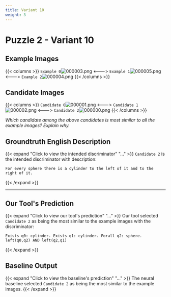```yaml
---
title: Variant 10
weight: 3
---
```


# Puzzle 2 - Variant 10

## Example Images
{{< columns >}}
`Example 0`![000003.png](/clevr-variants/agreement/fovariant-10/render/images/CLEVR_val_000003.png)
<--->
`Example 1`![000005.png](/clevr-variants/agreement/fovariant-10/render/images/CLEVR_val_000005.png)
<--->
`Example 2`![000004.png](/clevr-variants/agreement/fovariant-10/render/images/CLEVR_val_000004.png)
{{< /columns >}}

## Candidate Images
{{< columns >}}
`Candidate 0`![000001.png](/clevr-variants/agreement/fovariant-10/render/images/CLEVR_val_000001.png)
<--->
`Candidate 1`![000002.png](/clevr-variants/agreement/fovariant-10/render/images/CLEVR_val_000002.png)
<--->
`Candidate 2`![000000.png](/clevr-variants/agreement/fovariant-10/render/images/CLEVR_val_000000.png)
{{< /columns >}}

*Which candidate among the above candidates is most similar to all the example images? Explain why.*

## Groundtruth English Description

{{< expand "Click to view the intended discriminator" "..." >}}
`Candidate 2` is the intended discriminator with description:
```plaintext 
For every sphere there is a cylinder to the left of it and to the right of it.
```
{{< /expand >}}

---



## Our Tool's Prediction

{{< expand "Click to view our tool's prediction" "..." >}}
Our tool selected `Candidate 2` as being the most similar to the example images with the discriminator:
```plaintext
Exists q0: cylinder. Exists q1: cylinder. Forall q2: sphere. left(q0,q2) AND left(q2,q1)
```
{{< /expand >}}



## Baseline Output

{{< expand "Click to view the baseline's prediction" "..." >}}
The neural baseline selected `Candidate 2` as being the most similar to the example images.
{{< /expand >}}

